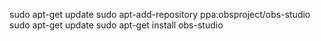 sudo apt-get update
sudo apt-add-repository ppa:obsproject/obs-studio
sudo apt-get update
sudo apt-get install obs-studio

